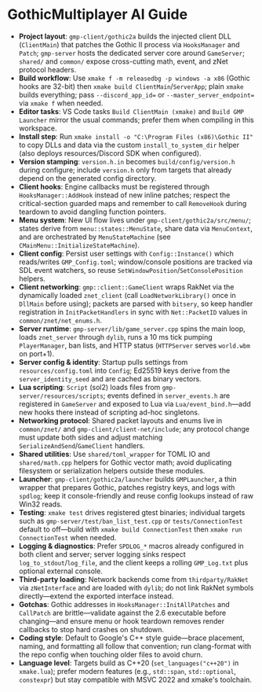 # GothicMultiplayer AI Guide
- **Project layout**: `gmp-client/gothic2a` builds the injected client DLL (`ClientMain`) that patches the Gothic II process via `HooksManager` and `Patch`; `gmp-server` hosts the dedicated server core around `GameServer`; `shared/` and `common/` expose cross-cutting math, event, and zNet protocol headers.
- **Build workflow**: Use `xmake f -m releasedbg -p windows -a x86` (Gothic hooks are 32-bit) then `xmake build ClientMain`/`ServerApp`; plain `xmake` builds everything; pass `--discord_app_id=` or `--master_server_endpoint=` via `xmake f` when needed.
- **Editor tasks**: VS Code tasks `Build ClientMain (xmake)` and `Build GMP Launcher` mirror the usual commands; prefer them when compiling in this workspace.
- **Install step**: Run `xmake install -o "C:\Program Files (x86)\Gothic II"` to copy DLLs and data via the custom `install_to_system_dir` helper (also deploys resources/Discord SDK when configured).
- **Version stamping**: `version.h.in` becomes `build/config/version.h` during configure; include `version.h` only from targets that already depend on the generated config directory.
- **Client hooks**: Engine callbacks must be registered through `HooksManager::AddHook` instead of new inline patches; respect the critical-section guarded maps and remember to call `RemoveHook` during teardown to avoid dangling function pointers.
- **Menu system**: New UI flow lives under `gmp-client/gothic2a/src/menu/`; states derive from `menu::states::MenuState`, share data via `MenuContext`, and are orchestrated by `MenuStateMachine` (see `CMainMenu::InitializeStateMachine`).
- **Client config**: Persist user settings with `Config::Instance()` which reads/writes `GMP_Config.toml`; window/console positions are tracked via SDL event watchers, so reuse `SetWindowPosition`/`SetConsolePosition` helpers.
- **Client networking**: `gmp::client::GameClient` wraps RakNet via the dynamically loaded `znet_client` (call `LoadNetworkLibrary()` once in `DllMain` before using); packets are parsed with `bitsery`, so keep handler registration in `InitPacketHandlers` in sync with `Net::PacketID` values in `common/znet/net_enums.h`.
- **Server runtime**: `gmp-server/lib/game_server.cpp` spins the main loop, loads `znet_server` through `dylib`, runs a 10 ms tick pumping `PlayerManager`, ban lists, and HTTP status (`HTTPServer` serves `world.wbm` on port+1).
- **Server config & identity**: Startup pulls settings from `resources/config.toml` into `Config`; Ed25519 keys derive from the `server_identity_seed` and are cached as binary vectors.
- **Lua scripting**: `Script` (sol2) loads files from `gmp-server/resources/scripts`; events defined in `server_events.h` are registered in `GameServer` and exposed to Lua via `Lua/event_bind.h`—add new hooks there instead of scripting ad-hoc singletons.
- **Networking protocol**: Shared packet layouts and enums live in `common/znet/` and `gmp-client/client-net/include`; any protocol change must update both sides and adjust matching `SerializeAndSend`/`GameClient` handlers.
- **Shared utilities**: Use `shared/toml_wrapper` for TOML IO and `shared/math.cpp` helpers for Gothic vector math; avoid duplicating filesystem or serialization helpers outside these modules.
- **Launcher**: `gmp-client/gothic2a/launcher` builds `GMPLauncher`, a thin wrapper that prepares Gothic, patches registry keys, and logs with `spdlog`; keep it console-friendly and reuse config lookups instead of raw Win32 reads.
- **Testing**: `xmake test` drives registered gtest binaries; individual targets such as `gmp-server/test/ban_list_test.cpp` or `tests/ConnectionTest` default to off—build with `xmake build ConnectionTest` then `xmake run ConnectionTest` when needed.
- **Logging & diagnostics**: Prefer `SPDLOG_*` macros already configured in both client and server; server logging sinks respect `log_to_stdout`/`log_file`, and the client keeps a rolling `GMP_Log.txt` plus optional external console.
- **Third-party loading**: Network backends come from `thirdparty/RakNet` via `zNetInterface` and are loaded with `dylib`; do not link RakNet symbols directly—extend the exported interface instead.
- **Gotchas**: Gothic addresses in `HooksManager::InitAllPatches` and `CallPatch` are brittle—validate against the 2.6 executable before changing—and ensure menu or hook teardown removes render callbacks to stop hard crashes on shutdown.
- **Coding style**: Default to Google's C++ style guide—brace placement, naming, and formatting all follow that convention; run clang-format with the repo config when touching older files to avoid churn.
- **Language level**: Targets build as C++20 (`set_languages("c++20")` in `xmake.lua`); prefer modern features (e.g., `std::span`, `std::optional`, `constexpr`) but stay compatible with MSVC 2022 and xmake's toolchain.
